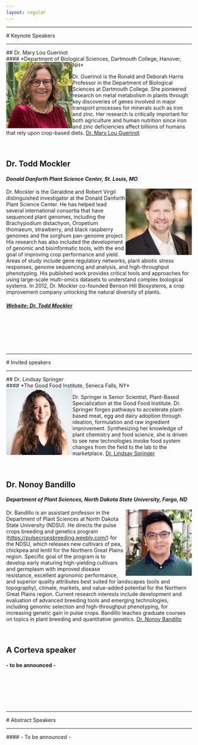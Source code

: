 ```yaml
---
layout: regular
---
```


<hr style="clear: both;" />
# Keynote Speakers
<hr style="clear: both;" />
## Dr. Mary Lou Guerinot <br/>
#### *Department of Biological Sciences, Dartmouth College, Hanover, NH*
<img src="/img/2020Guerinot.png" alt="Dr. Mary Lou Guerinot Photo" width="180px" style="float: left" /> 

Dr. Guerinot is the Ronald and Deborah Harris Professor in the Department of Biological Sciences at Dartmouth College. She pioneered research on metal metabolism in plants through key discoveries of genes involved in major transport processes for minerals such as iron and zinc. Her research is critically important for both agriculture and human nutrition since iron and zinc deficiencies affect billions of humans that rely upon crop-based diets.
<a href="https://biology.dartmouth.edu/people/mary-lou-guerinot" target="_blank"> Dr. Mary Lou Guerinot </a>
<br/><br/><br/>

## Dr. Todd Mockler <br/>
#### *Donald Danforth Plant Science Center, St. Louis, MO*
<img src="/img/2020Mockler.png" alt="Dr. Todd C. Mockler Photo" width="180px" style="float: right" /> 

Dr. Mockler is the Geraldine and Robert Virgil distinguished investigator at the Donald Danforth Plant Science Center. He has helped lead several international consortia that have sequenced plant genomes, including the Brachypodium distachyon, Oropetium thomaeum, strawberry, and black raspberry genomes and the sorghum pan-genome project. His research has also included the development of genomic and bioinformatic tools, with the end goal of improving crop performance and yield. Areas of study include gene regulatory networks, plant abiotic stress responses, genome sequencing and analysis, and high-throughput phenotyping. His published work provides critical tools and approaches for using large-scale multi-omics datasets to understand complex biological systems. In 2012, Dr. Mockler co-founded Benson Hill Biosystems, a crop improvement company unlocking the natural diversity of plants. <br/>
##### <a href="https://www.danforthcenter.org/scientists-research/principal-investigators/todd-mockler" target="_blank"> Website: Dr. Todd Mockler </a>
<br/><br/><br/><br/><br/>


<hr style="clear: both;" />
# Invited speakers
<hr style="clear: both;" />
## Dr. Lindsay Springer <br/>
#### *The Good Food Institute, Seneca Falls, NY*
<img src="/img/2020Springer.png" alt="Dr. Lindsay Springer Photo"  width="180px" style="float: left" /> 

Dr. Springer is Senior Scientist, Plant-Based Specialization at the Good Food Institute. Dr. Springer forges pathways to accelerate plant-based meat, egg and dairy adoption through ideation, formulation and raw ingredient improvement. Synthesizing her knowledge of plant chemistry and food science, she is driven to see new technologies invoke food system changes from the field to the lab to the marketplace.
<a href="https://www.gfi.org/our-team" target="_blank"> Dr. Lindsay Springer </a>
<br/><br/><br/>

## Dr. Nonoy Bandillo <br/>
#### *Department of Plant Sciences, North Dakota State University, Fargo, ND*
<img src="/img/2020Bandillo.png" alt="Dr. Nonoy Bandillo Photo" width="180px" style="float: right" /> 

Dr. Bandillo is an assistant professor in the Department of Plant Sciences at North Dakota State University (NDSU). He directs the pulse crops breeding and genetics program (https://pulsecropsbreeding.weebly.com/) for the NDSU, which releases new cultivars of pea, chickpea and lentil for the Northern Great Plains region. Specific goal of the program is to develop early maturing high-yielding cultivars and germplasm with improved disease resistance, excellent agronomic performance, and superior quality attributes best suited for landscapes (soils and topography), climate, markets, and value-added potential for the Northern Great Plains region. Current research interests include development and evaluation of advanced breeding tools and emerging technologies, including genomic selection and high-throughput phenotyping, for increasing genetic gain in pulse crops. Bandillo teaches graduate courses on topics in plant breeding and quantitative genetics. 
<a href="https://www.ag.ndsu.edu/plantsciences/people/faculty/bandillo" target="_blank"> Dr. Nonoy Bandillo </a>
<br/><br/><br/>

## A Corteva speaker <br/>
#### - to be announced - 
<br/><br/><br/><br/><br/>


<hr style="clear: both;" />
# Abstract Speakers
<hr style="clear: both;" />
#### - To be announced -

